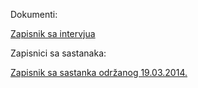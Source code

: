 Dokumenti:

[Zapisnik sa intervjua](https://github.com/farisca/SI2013Tim1/wiki/Zapisnik-sa-intervjua)

Zapisnici sa sastanaka:

[Zapisnik sa sastanka održanog 19.03.2014.](https://github.com/farisca/SI2013Tim1/wiki/Zapisnik-sa-sastanka-odr%C5%BEanog-19.03.2014.)